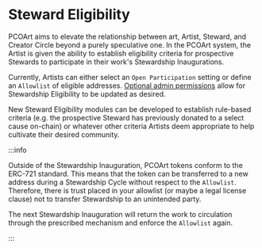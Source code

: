 # Steward Eligibility

PCOArt aims to elevate the relationship between art, Artist, Steward, and Creator Circle beyond a purely speculative one. In the PCOArt system, the Artist is given the ability to establish eligibility criteria for prospective Stewards to participate in their work's Stewardship Inaugurations.

Currently, Artists can either select an `Open Participation` setting or define an `Allowlist` of eligible addresses. [Optional admin permissions](admin-permissions) allow for Stewardship Eligibility to be updated as desired.

New Steward Eligibility modules can be developed to establish rule-based criteria (e.g. the prospective Steward has previously donated to a select cause on-chain) or whatever other criteria Artists deem appropriate to help cultivate their desired community.

:::info

Outside of the Stewardship Inauguration, PCOArt tokens conform to the ERC-721 standard. This means that the token can be transferred to a new address during a Stewardship Cycle without respect to the `Allowlist`. Therefore, there is trust placed in your allowlist (or maybe a legal license clause) not to transfer Stewardship to an unintended party. 

The next Stewardship Inauguration will return the work to circulation through the prescribed mechanism and enforce the `Allowlist` again.

:::